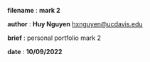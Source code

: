 **filename** : **mark 2**

**author** : **Huy Nguyen** [hxnguyen@ucdavis.edu](hxnguyen@ucdavis.edu)

**brief** : personal portfolio mark 2

**date** : **10/09/2022**